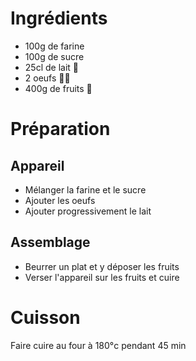 # Ingrédients

* 100g de farine
* 100g de sucre
* 25cl de lait 🥛
* 2 oeufs 🥚🥚
* 400g de fruits 🍒

# Préparation

## Appareil

* Mélanger la farine et le sucre
* Ajouter les oeufs
* Ajouter progressivement le lait

## Assemblage

* Beurrer un plat et y déposer les fruits
* Verser l'appareil sur les fruits et cuire

# Cuisson

Faire cuire au four à 180°c pendant 45 min
